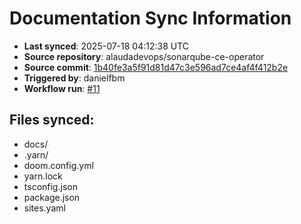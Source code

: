 # Documentation Sync Information

- **Last synced**: 2025-07-18 04:12:38 UTC
- **Source repository**: alaudadevops/sonarqube-ce-operator
- **Source commit**: [1b40fe3a5f91d81d47c3e596ad7ce4af4f412b2e](https://github.com/alaudadevops/sonarqube-ce-operator/commit/1b40fe3a5f91d81d47c3e596ad7ce4af4f412b2e)
- **Triggered by**: danielfbm
- **Workflow run**: [#11](https://github.com/alaudadevops/sonarqube-ce-operator/actions/runs/16361984522)

## Files synced:
- docs/
- .yarn/
- doom.config.yml
- yarn.lock
- tsconfig.json
- package.json
- sites.yaml
